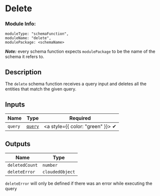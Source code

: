 # Delete
### Module Info: 
```
moduleType: "schemaFunction",
moduleName: "delete",
modulePackage: <schemaName>
```
***Note:*** every schema function expects `modulePackage` to be the name of the schema it refers to.

## Description
The `delete` schema function receives a query input and deletes all the entities that match the given query.

## Inputs
| Name | Type | Required |
|------|------|:-----:|
| `query` | [`query`](./queries) | <a style={{ color: "green" }}> ✔ </a>


## Outputs
| Name | Type |
| ------ | ------ |
| `deletedCount` | `number` |
| `deleteError` | `cloudedObject` |


`deleteError` will only be defined if there was an error while executing the query

